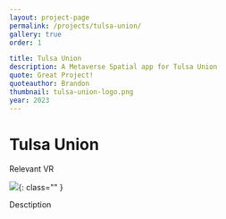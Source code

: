 ```yaml
---
layout: project-page
permalink: /projects/tulsa-union/
gallery: true
order: 1

title: Tulsa Union
description: A Metaverse Spatial app for Tulsa Union
quote: Great Project!
quoteauthor: Brandon
thumbnail: tulsa-union-logo.png
year: 2023
---
```


# Tulsa Union
Relevant VR

![](/img/image.png){: class="" }

Desctiption
